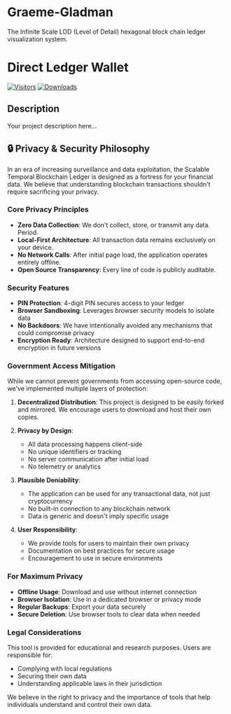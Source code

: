 # Graeme-Gladman
The Infinite Scale LOD (Level of Detail) hexagonal block chain ledger visualization system.

# Direct Ledger Wallet
[![Visitors](https://visitor-badge.laobi.icu/badge?page_id=23hillstreet-art.Graeme-Gladman)](https://github.com/23hillstreet-art/Graeme-Gladman)
[![Downloads](https://img.shields.io/github/downloads/23hillstreet-art.Graeme-Gladman/total.svg)](https://github.com/23hillstreet-art/Graeme-Gladman/releases)

## Description
Your project description here...

## 🔒 Privacy & Security Philosophy

In an era of increasing surveillance and data exploitation, the Scalable Temporal Blockchain Ledger is designed as a fortress for your financial data. We believe that understanding blockchain transactions shouldn't require sacrificing your privacy.

### Core Privacy Principles

- **Zero Data Collection**: We don't collect, store, or transmit any data. Period.
- **Local-First Architecture**: All transaction data remains exclusively on your device.
- **No Network Calls**: After initial page load, the application operates entirely offline.
- **Open Source Transparency**: Every line of code is publicly auditable.

### Security Features

- **PIN Protection**: 4-digit PIN secures access to your ledger
- **Browser Sandboxing**: Leverages browser security models to isolate data
- **No Backdoors**: We have intentionally avoided any mechanisms that could compromise privacy
- **Encryption Ready**: Architecture designed to support end-to-end encryption in future versions

### Government Access Mitigation

While we cannot prevent governments from accessing open-source code, we've implemented multiple layers of protection:

1. **Decentralized Distribution**: This project is designed to be easily forked and mirrored. We encourage users to download and host their own copies.

2. **Privacy by Design**: 
   - All data processing happens client-side
   - No unique identifiers or tracking
   - No server communication after initial load
   - No telemetry or analytics

3. **Plausible Deniability**:
   - The application can be used for any transactional data, not just cryptocurrency
   - No built-in connection to any blockchain network
   - Data is generic and doesn't imply specific usage

4. **User Responsibility**:
   - We provide tools for users to maintain their own privacy
   - Documentation on best practices for secure usage
   - Encouragement to use in secure environments

### For Maximum Privacy

- **Offline Usage**: Download and use without internet connection
- **Browser Isolation**: Use in a dedicated browser or privacy mode
- **Regular Backups**: Export your data securely
- **Secure Deletion**: Use browser tools to clear data when needed

### Legal Considerations

This tool is provided for educational and research purposes. Users are responsible for:
- Complying with local regulations
- Securing their own data
- Understanding applicable laws in their jurisdiction

We believe in the right to privacy and the importance of tools that help individuals understand and control their own data.
